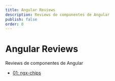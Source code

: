```yaml
---
title: Angular Reviews
description: Reviews de componentes de Angular
publish: false
order: 0
---
```


# Angular Reviews

Reviews de componentes de Angular

* [01: ngx-chips](infiniteloop/angular-reviews-01-ngx-chips)

